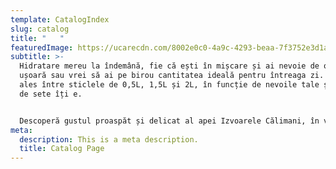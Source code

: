 ```yaml
---
template: CatalogIndex
slug: catalog
title: "   "
featuredImage: https://ucarecdn.com/8002e0c0-4a9c-4293-beaa-7f3752e3d1a0/
subtitle: >-
  Hidratare mereu la îndemână, fie că ești în mișcare și ai nevoie de o sticlă
  ușoară sau vrei să ai pe birou cantitatea ideală pentru întreaga zi. Ai de
  ales între sticlele de 0,5L, 1,5L și 2L, în funcție de nevoile tale și de cât
  de sete îți e.


  Descoperă gustul proaspăt și delicat al apei Izvoarele Călimani, în variantele plată și carbo.
meta:
  description: This is a meta description.
  title: Catalog Page
---
```

